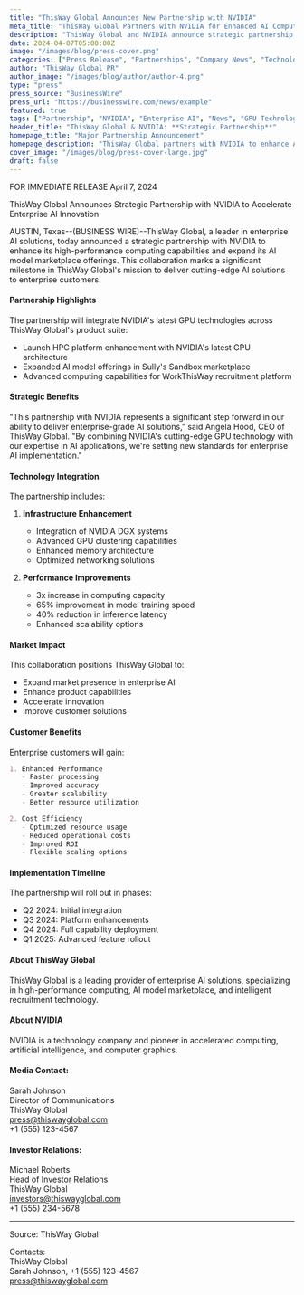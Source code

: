 ```yaml
---
title: "ThisWay Global Announces New Partnership with NVIDIA"
meta_title: "ThisWay Global Partners with NVIDIA for Enhanced AI Computing | Press Release"
description: "ThisWay Global and NVIDIA announce strategic partnership to enhance AI computing capabilities and deliver advanced enterprise solutions."
date: 2024-04-07T05:00:00Z
image: "/images/blog/press-cover.png"
categories: ["Press Release", "Partnerships", "Company News", "Technology"]
author: "ThisWay Global PR"
author_image: "/images/blog/author/author-4.png"
type: "press"
press_source: "BusinessWire"
press_url: "https://businesswire.com/news/example"
featured: true
tags: ["Partnership", "NVIDIA", "Enterprise AI", "News", "GPU Technology", "Innovation"]
header_title: "ThisWay Global & NVIDIA: **Strategic Partnership**"
homepage_title: "Major Partnership Announcement"
homepage_description: "ThisWay Global partners with NVIDIA to enhance AI capabilities"
cover_image: "/images/blog/press-cover-large.jpg"
draft: false
---
```


FOR IMMEDIATE RELEASE
April 7, 2024

ThisWay Global Announces Strategic Partnership with NVIDIA to Accelerate Enterprise AI Innovation

AUSTIN, Texas--(BUSINESS WIRE)--ThisWay Global, a leader in enterprise AI solutions, today announced a strategic partnership with NVIDIA to enhance its high-performance computing capabilities and expand its AI model marketplace offerings. This collaboration marks a significant milestone in ThisWay Global's mission to deliver cutting-edge AI solutions to enterprise customers.

#### Partnership Highlights

The partnership will integrate NVIDIA's latest GPU technologies across ThisWay Global's product suite:

- Launch HPC platform enhancement with NVIDIA's latest GPU architecture
- Expanded AI model offerings in Sully's Sandbox marketplace
- Advanced computing capabilities for WorkThisWay recruitment platform

#### Strategic Benefits

"This partnership with NVIDIA represents a significant step forward in our ability to deliver enterprise-grade AI solutions," said Angela Hood, CEO of ThisWay Global. "By combining NVIDIA's cutting-edge GPU technology with our expertise in AI applications, we're setting new standards for enterprise AI implementation."

#### Technology Integration

The partnership includes:

1. **Infrastructure Enhancement**
   - Integration of NVIDIA DGX systems
   - Advanced GPU clustering capabilities
   - Enhanced memory architecture
   - Optimized networking solutions

2. **Performance Improvements**
   - 3x increase in computing capacity
   - 65% improvement in model training speed
   - 40% reduction in inference latency
   - Enhanced scalability options

#### Market Impact

This collaboration positions ThisWay Global to:

- Expand market presence in enterprise AI
- Enhance product capabilities
- Accelerate innovation
- Improve customer solutions

#### Customer Benefits

Enterprise customers will gain:

```markdown
1. Enhanced Performance
   - Faster processing
   - Improved accuracy
   - Greater scalability
   - Better resource utilization

2. Cost Efficiency
   - Optimized resource usage
   - Reduced operational costs
   - Improved ROI
   - Flexible scaling options
```

#### Implementation Timeline

The partnership will roll out in phases:

- Q2 2024: Initial integration
- Q3 2024: Platform enhancements
- Q4 2024: Full capability deployment
- Q1 2025: Advanced feature rollout

#### About ThisWay Global

ThisWay Global is a leading provider of enterprise AI solutions, specializing in high-performance computing, AI model marketplace, and intelligent recruitment technology.

#### About NVIDIA

NVIDIA is a technology company and pioneer in accelerated computing, artificial intelligence, and computer graphics.

#### Media Contact:
Sarah Johnson  
Director of Communications  
ThisWay Global  
press@thiswayglobal.com  
+1 (555) 123-4567

#### Investor Relations:
Michael Roberts  
Head of Investor Relations  
ThisWay Global  
investors@thiswayglobal.com  
+1 (555) 234-5678

---

Source: ThisWay Global

Contacts:  
ThisWay Global  
Sarah Johnson, +1 (555) 123-4567  
press@thiswayglobal.com

###
